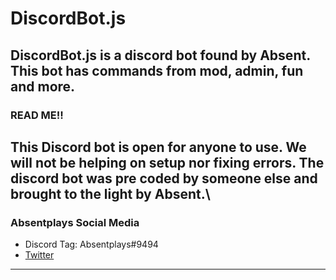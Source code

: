# DiscordBot.js
DiscordBot.js is a discord bot found by Absent. This bot has commands from mod, admin, fun and more.
---
### READ ME!!
This Discord bot is open for anyone to use. We will not be helping on setup nor fixing errors. The discord bot was pre coded by someone else and brought to the light by Absent.\
---
### Absentplays Social Media
* Discord Tag: Absentplays#9494
* [Twitter](https://twitter.com/absentplays)
---



